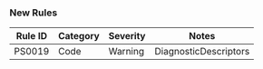 ﻿
### New Rules
Rule ID | Category | Severity | Notes
--------|----------|----------|-------
PS0019 | Code | Warning | DiagnosticDescriptors